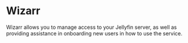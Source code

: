 # Wizarr

Wizarr allows you to manage access to your Jellyfin server, as well as providing assistance in onboarding new users in how to use the service.
